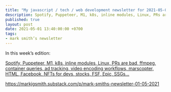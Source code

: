 ```yaml
---
title: "My javascript / tech / web development newsletter for 2021-05-01 is out!"
description: Spotify, Puppeteer, M1, k8s, inline modules, Linux, PRs are bad, ffmpeg, container queries, ad tracking, video encoding workflows, marscopter, HTML, Facebook, NFTs for devs, stocks, FSF, Epic, SSGs...
published: true
layout: post
date: 2021-05-01 13:40:00:00 +0700
tags:
- mark smith’s newsletter
---
```

In this week’s edition:

[Spotify, Puppeteer, M1, k8s, inline modules, Linux, PRs are bad, ffmpeg, container queries, ad tracking, video encoding workflows, marscopter, HTML, Facebook, NFTs for devs, stocks, FSF, Epic, SSGs...](https://markjgsmith.)

https://markjgsmith.substack.com/p/mark-smiths-newsletter-01-05-2021
